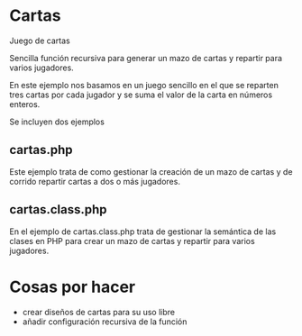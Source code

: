 Cartas
===

Juego de cartas

Sencilla función recursiva para generar un mazo de cartas y repartir para varios jugadores.

En este ejemplo nos basamos en un juego sencillo en el que se reparten 
tres cartas por cada jugador y se suma el valor de la carta en números enteros.

Se incluyen dos ejemplos

cartas.php
-
Este ejemplo trata de como gestionar la creación de un mazo de cartas y de corrido repartir cartas a dos o más jugadores.
    
cartas.class.php
-
En el ejemplo de cartas.class.php trata de gestionar la semántica de las clases en PHP para crear un mazo de cartas y repartir para varios jugadores.




Cosas por hacer
=
- crear diseños de cartas para su uso libre
- añadir configuración recursiva de la función